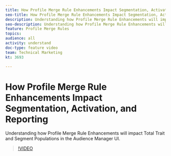 ```yaml
---
title: How Profile Merge Rule Enhancements Impact Segmentation, Activation, and Reporting
seo-title: How Profile Merge Rule Enhancements Impact Segmentation, Activation, and Reporting in Adobe Audience Manager.
description: Understanding how Profile Merge Rule Enhancements will impact Total Trait and Segment Populations in the Audience Manager UI
seo-description: Understanding how Profile Merge Rule Enhancements will impact Total Trait and Segment Populations in the Adobe Audience Manager UI
feature: Profile Merge Rules
topics: 
audience: all
activity: understand
doc-type: feature video
team: Technical Marketing
kt: 3693

---
```


# How Profile Merge Rule Enhancements Impact Segmentation, Activation, and Reporting

Understanding how Profile Merge Rule Enhancements will impact Total Trait and Segment Populations in the Audience Manager UI.

>[!VIDEO](https://video.tv.adobe.com/v/28972/?quality=12)

